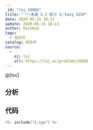 ```yaml
---
_id: "loj-10086"
title: "「一本通 3.3 练习 3」Easy SSSP"
date: 2020-05-15 18:13
update: 2020-05-15 18:13
author: Rainboy
tags:
  - 找负环
catalog: 找负环
source: 
  - 
    oj: loj
    url: https://loj.ac/problem/10086
---
```



@[toc]
## 分析



## 代码

```c
<%- include("1.cpp") %>
```
